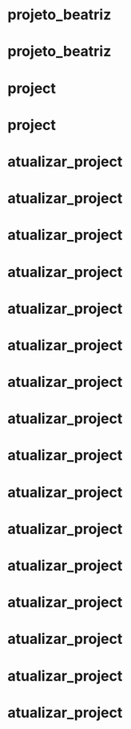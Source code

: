 # projeto_beatriz
# projeto_beatriz
# project
# project
# atualizar_project
# atualizar_project
# atualizar_project
# atualizar_project
# atualizar_project
# atualizar_project
# atualizar_project
# atualizar_project
# atualizar_project
# atualizar_project
# atualizar_project
# atualizar_project
# atualizar_project
# atualizar_project
# atualizar_project
# atualizar_project
